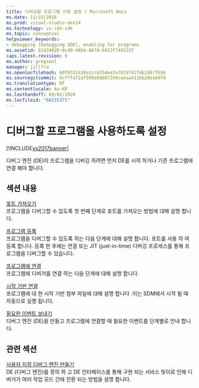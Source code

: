 ```yaml
---
title: 디버깅할 프로그램 사용 설정 | Microsoft Docs
ms.date: 11/15/2016
ms.prod: visual-studio-dev14
ms.technology: vs-ide-sdk
ms.topic: conceptual
helpviewer_keywords:
- debugging [Debugging SDK], enabling for programs
ms.assetid: 61d24820-0cd9-48b6-8674-6813f7493237
caps.latest.revision: 9
ms.author: gregvanl
manager: jillfra
ms.openlocfilehash: b0f0331430a1cc625dee2a7029742fd62d67fb56
ms.sourcegitcommit: 6cfffa72af599a9d667249caaaa411bb28ea69fd
ms.translationtype: MT
ms.contentlocale: ko-KR
ms.lasthandoff: 09/02/2020
ms.locfileid: "68155371"
---
```

# <a name="enabling-a-program-to-be-debugged"></a>디버그할 프로그램을 사용하도록 설정
[!INCLUDE[vs2017banner](../../includes/vs2017banner.md)]

디버그 엔진 (DE)이 프로그램을 디버깅 하려면 먼저 DE를 시작 하거나 기존 프로그램에 연결 해야 합니다.  
  
## <a name="in-this-section"></a>섹션 내용  
 [포트 가져오기](../../extensibility/debugger/getting-a-port.md)  
 프로그램을 디버그할 수 있도록 첫 번째 단계로 포트를 가져오는 방법에 대해 설명 합니다.  
  
 [프로그램 등록](../../extensibility/debugger/registering-the-program.md)  
 프로그램을 디버그할 수 있도록 하는 다음 단계에 대해 설명 합니다. 포트를 사용 하 여 등록 합니다. 등록 한 후에는 연결 또는 JIT (just-in-time) 디버깅 프로세스를 통해 프로그램을 디버그할 수 있습니다.  
  
 [프로그램에 연결](../../extensibility/debugger/attaching-to-the-program.md)  
 프로그램에 디버거를 연결 하는 다음 단계에 대해 설명 합니다.  
  
 [시작 기반 연결](../../extensibility/debugger/launch-based-attachment.md)  
 프로그램에 대 한 시작 기반 첨부 파일에 대해 설명 합니다 .이는 SDM에서 시작 될 때 자동으로 실행 됩니다.  
  
 [필요한 이벤트 보내기](../../extensibility/debugger/sending-the-required-events.md)  
 디버그 엔진 (DE)을 만들고 프로그램에 연결할 때 필요한 이벤트를 단계별로 안내 합니다.  
  
## <a name="related-sections"></a>관련 섹션  
 [사용자 지정 디버그 엔진 만들기](../../extensibility/debugger/creating-a-custom-debug-engine.md)  
 DE (디버그 엔진)를 정의 하 고 DE 인터페이스를 통해 구현 되는 서비스 및이로 인해 디버거가 여러 작업 모드 간에 전환 되는 방법을 설명 합니다.
